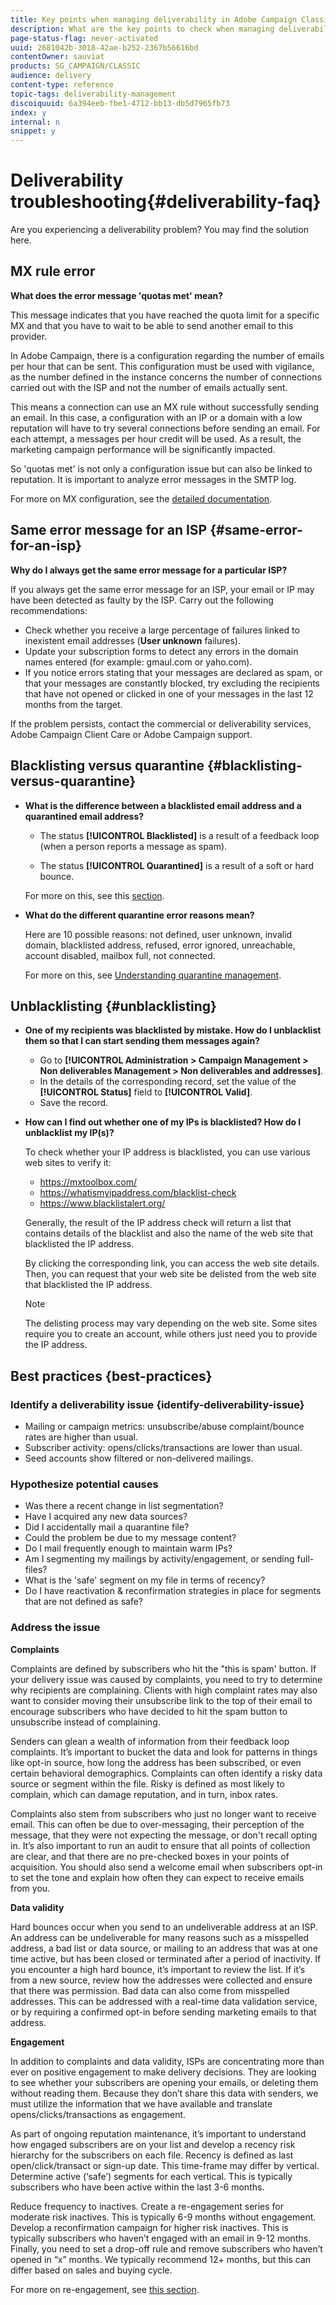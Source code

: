 ```yaml
---
title: Key points when managing deliverability in Adobe Campaign Classic
description: What are the key points to check when managing deliverability in Adobe Campaign Classic?
page-status-flag: never-activated
uuid: 2681042b-3018-42ae-b252-2367b56616bd
contentOwner: sauviat
products: SG_CAMPAIGN/CLASSIC
audience: delivery
content-type: reference
topic-tags: deliverability-management
discoiquuid: 6a394eeb-fbe1-4712-bb13-db5d7965fb73
index: y
internal: n
snippet: y
---
```


# Deliverability troubleshooting{#deliverability-faq}

Are you experiencing a deliverability problem? You may find the solution here.

## MX rule error

**What does the error message 'quotas met' mean?**

This message indicates that you have reached the quota limit for a specific MX and that you have to wait to be able to send another email to this provider.

In Adobe Campaign, there is a configuration regarding the number of emails per hour that can be sent. This configuration must be used with vigilance, as the number defined in the instance concerns the number of connections carried out with the ISP and not the number of emails actually sent.

This means a connection can use an MX rule without successfully sending an email. In this case, a configuration with an IP or a domain with a low reputation will have to try several connections before sending an email. For each attempt, a messages per hour credit will be used. As a result, the marketing campaign performance will be significantly impacted.

So 'quotas met' is not only a configuration issue but can also be linked to reputation. It is important to analyze error messages in the SMTP log.

For more on MX configuration, see the [detailed documentation](../../installation/using/email-deliverability.md#mx-configuration).

## Same error message for an ISP {#same-error-for-an-isp}

**Why do I always get the same error message for a particular ISP?**

If you always get the same error message for an ISP, your email or IP may have been detected as faulty by the ISP. Carry out the following recommendations:
* Check whether you receive a large percentage of failures linked to inexistent email addresses (**User unknown** failures).
* Update your subscription forms to detect any errors in the domain names entered (for example: gmaul.com or yaho.com).
* If you notice errors stating that your messages are declared as spam, or that your messages are constantly blocked, try excluding the recipients that have not opened or clicked in one of your messages in the last 12 months from the target.

If the problem persists, contact the commercial or deliverability services, Adobe Campaign Client Care or Adobe Campaign support.

## Blacklisting versus quarantine {#blacklisting-versus-quarantine}

* **What is the difference between a blacklisted email address and a quarantined email address?**

    * The status **[!UICONTROL Blacklisted]** is a result of a feedback loop (when a person reports a message as spam).

    * The status **[!UICONTROL Quarantined]** is a result of a soft or hard bounce.
    
    For more on this, see this [section](../../delivery/using/understanding-quarantine-management.md#quarantine-vs-blacklisting).

* **What do the different quarantine error reasons mean?**

    Here are 10 possible reasons: not defined, user unknown, invalid domain, blacklisted address, refused, error ignored, unreachable, account disabled, mailbox full, not connected.
    
    For more on this, see [Understanding quarantine management](../../delivery/using/understanding-quarantine-management.md).

## Unblacklisting {#unblacklisting}

* **One of my recipients was blacklisted by mistake. How do I unblacklist them so that I can start sending them messages again?**

    * Go to **[!UICONTROL Administration > Campaign Management > Non deliverables Management > Non deliverables and addresses]**.
    * In the details of the corresponding record, set the value of the **[!UICONTROL Status]** field to **[!UICONTROL Valid]**.
    * Save the record.

* **How can I find out whether one of my IPs is blacklisted? How do I unblacklist my IP(s)?**

    To check whether your IP address is blacklisted, you can use various web sites to verify it:
    * https://mxtoolbox.com/
    * https://whatismyipaddress.com/blacklist-check
    * https://www.blacklistalert.org/

    Generally, the result of the IP address check will return a list that contains details of the blacklist and also the name of the web site that blacklisted the IP address.

    By clicking the corresponding link, you can access the web site details. Then, you can request that your web site be delisted from the web site that blacklisted the IP address.

    >[!NOTE]
    >
    >The delisting process may vary depending on the web site. Some sites require you to create an account, while others just need you to provide the IP address.

## Best practices {best-practices}

### Identify a deliverability issue {identify-deliverability-issue}

* Mailing or campaign metrics: unsubscribe/abuse complaint/bounce rates are higher than usual.
* Subscriber activity: opens/clicks/transactions are lower than usual.
* Seed accounts show filtered or non-delivered mailings.

### Hypothesize potential causes 

* Was there a recent change in list segmentation?
* Have I acquired any new data sources?
* Did I accidentally mail a quarantine file?
* Could the problem be due to my message content?
* Do I mail frequently enough to maintain warm IPs?
* Am I segmenting my mailings by activity/engagement, or sending full-files?
* What is the 'safe' segment on my file in terms of recency?
* Do I have reactivation & reconfirmation strategies in place for segments that are not defined as safe? 

### Address the issue

**Complaints**

Complaints are defined by subscribers who hit the "this is spam' button. If your delivery issue was caused by complaints, you need to try to determine why recipients are complaining. Clients with high complaint rates may also want to consider moving their unsubscribe link to the top of their email to encourage subscribers who have decided to hit the spam button to unsubscribe instead of complaining.

Senders can glean a wealth of information from their feedback loop complaints. It’s important to bucket the data and look for patterns in things like opt-in source, how long the address has been subscribed, or even certain behavioral demographics. Complaints can often identify a risky data source or segment within the file. Risky is defined as most likely to complain, which can damage reputation, and in turn, inbox rates.

Complaints also stem from subscribers who just no longer want to receive email. This can often be due to over-messaging, their perception of the message, that they were not expecting the message, or don't recall opting in. It’s also important to run an audit to ensure that all points of collection are clear, and that there are no pre-checked boxes in your points of acquisition. You should also send a welcome email when subscribers opt-in to set the tone and explain how often they can expect to receive emails from you.

**Data validity**

Hard bounces occur when you send to an undeliverable address at an ISP. An address can be undeliverable for many reasons such as a misspelled address, a bad list or data source, or mailing to an address that was at one time active, but has been closed or terminated after a period of inactivity. If you encounter a high hard bounce, it’s important to review the list. If it’s from a new source, review how the addresses were collected and ensure that there was permission. Bad data can also come from misspelled addresses. This can be addressed with a real-time data validation service, or by requiring a confirmed opt-in before sending marketing emails to that address.

**Engagement**

In addition to complaints and data validity, ISPs are concentrating more than ever on positive engagement to make delivery decisions. They are looking to see whether your subscribers are opening your emails, or deleting them without reading them. Because they don’t share this data with senders, we must utilize the information that we have available and translate opens/clicks/transactions as engagement. 

As part of ongoing reputation maintenance, it’s important to understand how engaged subscribers are on your list and develop a recency risk hierarchy for the subscribers on each file. Recency is defined as last open/click/transact or sign-up date. This time-frame may differ by vertical. Determine active (‘safe’) segments for each vertical. This is typically subscribers who have been active within the last 3-6 months.

Reduce frequency to inactives. Create a re-engagement series for moderate risk inactives. This is typically 6-9 months without engagement. Develop a reconfirmation campaign for higher risk inactives. This is typically subscribers who haven’t engaged with an email in 9-12 months. Finally, you need to set a drop-off rule and remove subscribers who haven’t opened in “x” months. We typically recommend 12+ months, but this can differ based on sales and buying cycle.

For more on re-engagement, see [this section](../../delivery/using/re-engagement-best-practices.md).
